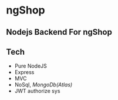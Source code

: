 # ngShop

## Nodejs Backend For ngShop

## Tech

- Pure NodeJS
- Express
- MVC
- NoSql, _MongoDb(Atlas)_
- JWT authorize sys
